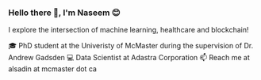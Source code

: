 ### Hello there 👋, I'm Naseem 😊


I explore the intersection of machine learning, healthcare and blockchain! 

  🎓 PhD student at the Univeristy of McMaster during the supervision of Dr. Andrew Gadsden
  💻 Data Scientist at Adastra Corporation 
  📫 Reach me at alsadin at mcmaster dot ca
<!--
**nalsadi/nalsadi** is a ✨ _special_ ✨ repository because its `README.md` (this file) appears on your GitHub profile.

Here are some ideas to get you started:

- 🔭 I’m currently working on ...
- 🌱 I’m currently learning ...
- 👯 I’m looking to collaborate on ...
- 🤔 I’m looking for help with ...
- 💬 Ask me about ...
- 📫 How to reach me: ...
- 😄 Pronouns: ...
- ⚡ Fun fact: ...
-->
